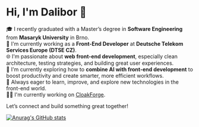 # Hi, I'm Dalibor 👋

🎓 I recently graduated with a Master’s degree in **Software Engineering** from **Masaryk University** in Brno.  
💼 I'm currently working as a **Front-End Developer** at **Deutsche Telekom Services Europe (DTSE CZ)**.  
🌐 I'm passionate about **web front-end development**, especially clean architecture, testing strategies, and building great user experiences.  
🤖 I'm currently exploring how to **combine AI with front-end development** to boost productivity and create smarter, more efficient workflows.  
🚀 Always eager to learn, improve, and explore new technologies in the front-end world.  
👨‍💻 I'm currently working on [CloakForge](https://cloakforge.vercel.app/).

Let’s connect and build something great together!


  
    

[![Anurag's GitHub stats](https://github-readme-stats.vercel.app/api?username=MrDalo&show_icons=true&theme=tokyonight)](https://github.com/anuraghazra/github-readme-stats)
<!--
**MrDalo/MrDalo** is a ✨ _special_ ✨ repository because its `README.md` (this file) appears on your GitHub profile.

Here are some ideas to get you started:

- 🔭 I’m currently working on ...
- 🌱 I’m currently learning ...
- 👯 I’m looking to collaborate on ...
- 🤔 I’m looking for help with ...
- 💬 Ask me about ...
- 📫 How to reach me: ...
- 😄 Pronouns: ...
- ⚡ Fun fact: ...
-->

